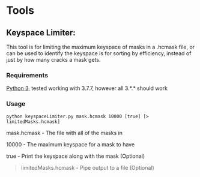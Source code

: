 # Tools

## Keyspace Limiter:

This tool is for limiting the maximum keyspace of masks in a .hcmask file, or can be used to identify the keyspace is for sorting by efficiency, instead of just by how many cracks a mask gets.

### Requirements
[Python 3](https://www.python.org/downloads/), tested working with 3.7.7, however all 3.\*.\* should work

### Usage
```
python keyspaceLimiter.py mask.hcmask 10000 [true] [> limitedMasks.hcmask]
```
mask.hcmask - The file with all of the masks in

10000 - The maximum keyspace for a mask to have

true - Print the keyspace along with the mask (Optional)

> limitedMasks.hcmask - Pipe output to a file (Optional)
